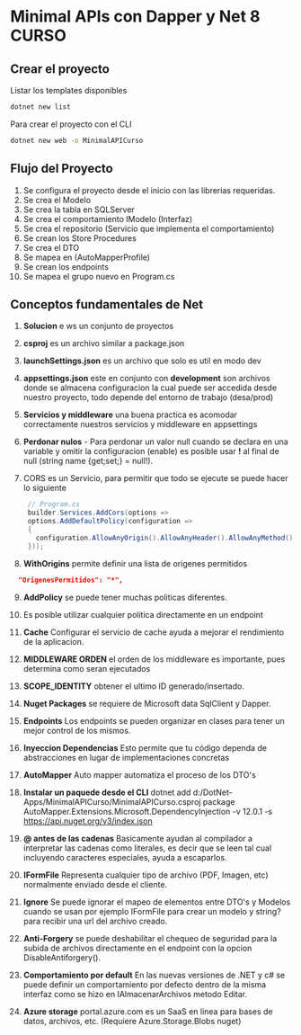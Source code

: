 # Minimal APIs con Dapper y Net 8 CURSO

## Crear el proyecto

Listar los templates disponibles

```bash
dotnet new list
```

Para crear el proyecto con el CLI

```bash
dotnet new web -o MinimalAPICurso
```

## Flujo del Proyecto

1. Se configura el proyecto desde el inicio con las librerias requeridas.
2. Se crea el Modelo
3. Se crea la tabla en SQLServer
4. Se crea el comportamiento IModelo (Interfaz)
5. Se crea el repositorio (Servicio que implementa el comportamiento)
6. Se crean los Store Procedures
7. Se crea el DTO
8. Se mapea en (AutoMapperProfile)
9. Se crean los endpoints
10. Se mapea el grupo nuevo en Program.cs

## Conceptos fundamentales de Net

1. **Solucion** e ws un conjunto de proyectos
2. **csproj** es un archivo similar a package.json
3. **launchSettings.json** es un archivo que solo es util en modo dev
4. **appsettings.json** este en conjunto con **development** son archivos donde se almacena configuracion la cual puede ser accedida desde nuestro proyecto, todo depende del entorno de trabajo (desa/prod)
5. **Servicios y middleware** una buena practica es acomodar correctamente nuestros servicios y middleware en appsettings
6. **Perdonar nulos** - Para perdonar un valor null cuando se declara en una variable y omitir la configuracion (<Nullable>enable</Nullable>) es posible usar **!** al final de null (string name {get;set;} = null!).
7. CORS es un Servicio, para permitir que todo se ejecute se puede hacer lo siguiente

   ```csharp
    // Program.cs
    builder.Services.AddCors(options =>
    options.AddDefaultPolicy(configuration =>
    {
      configuration.AllowAnyOrigin().AllowAnyHeader().AllowAnyMethod();
    }));
   ```

8. **WithOrigins** permite definir una lista de origenes permitidos

```json
  "OrigenesPermitidos": "*",
```

9. **AddPolicy** se puede tener muchas politicas diferentes.
10. Es posible utilizar cualquier politica directamente en un endpoint

11. **Cache** Configurar el servicio de cache ayuda a mejorar el rendimiento de la aplicacion.

12. **MIDDLEWARE ORDEN** el orden de los middleware es importante, pues determina como seran ejecutados

13. **SCOPE_IDENTITY** obtener el ultimo ID generado/insertado.
14. **Nuget Packages** se requiere de Microsoft data SqlClient y Dapper.
15. **Endpoints** Los endpoints se pueden organizar en clases para tener un mejor control de los mismos.
16. **Inyeccion Dependencias** Esto permite que tu código dependa de abstracciones en lugar de implementaciones concretas
17. **AutoMapper** Auto mapper automatiza el proceso de los DTO's
18. **Instalar un paquede desde el CLI** dotnet add d:/DotNet-Apps/MinimalAPICurso/MinimalAPICurso.csproj package AutoMapper.Extensions.Microsoft.DependencyInjection -v 12.0.1 -s https://api.nuget.org/v3/index.json
19. **@ antes de las cadenas** Basicamente ayudan al compilador a interpretar las cadenas como literales, es decir que se leen tal cual incluyendo caracteres especiales, ayuda a escaparlos.
20. **IFormFile** Representa cualquier tipo de archivo (PDF, Imagen, etc) normalmente enviado desde el cliente.
21. **Ignore** Se puede ignorar el mapeo de elementos entre DTO's y Modelos cuando se usan por ejemplo IFormFile para crear un modelo y string? para recibir una url del archivo creado.
22. **Anti-Forgery** se puede deshabilitar el chequeo de seguridad para la subida de archivos directamente en el endpoint con la opcion DisableAntiforgery().
23. **Comportamiento por default** En las nuevas versiones de .NET y c# se puede definir un comportamiento por defecto dentro de la misma interfaz como se hizo en IAlmacenarArchivos metodo Editar.
24. **Azure storage** portal.azure.com es un SaaS en linea para bases de datos, archivos, etc. (Requiere Azure.Storage.Blobs nuget)
